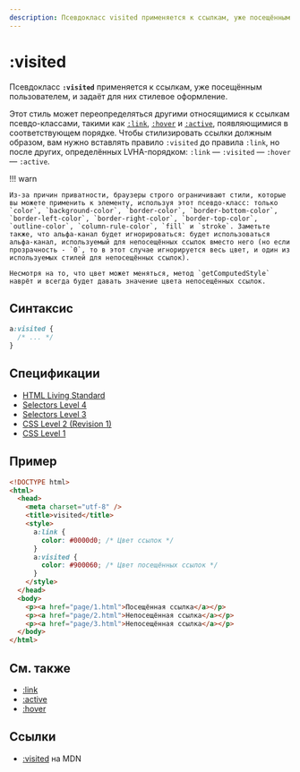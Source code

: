 ```yaml
---
description: Псевдокласс visited применяется к ссылкам, уже посещённым пользователем, и задаёт для них стилевое оформление
---
```


# :visited

Псевдокласс **`:visited`** применяется к ссылкам, уже посещённым пользователем, и задаёт для них стилевое оформление.

Этот стиль может переопределяться другими относящимися к ссылкам псевдо-классами, такими как [`:link`](link.md), [`:hover`](hover.md) и [`:active`](active.md), появляющимися в соответствующем порядке. Чтобы стилизировать ссылки должным образом, вам нужно вставлять правило `:visited` до правила `:link`, но после других, определённых LVHA-порядком: `:link` — `:visited` — `:hover` — `:active`.

!!! warn

    Из-за причин приватности, браузеры строго ограничивают стили, которые вы можете применить к элементу, используя этот псевдо-класс: только `color`, `background-color`, `border-color`, `border-bottom-color`, `border-left-color`, `border-right-color`, `border-top-color`, `outline-color`, `column-rule-color`, `fill` и `stroke`. Заметьте также, что альфа-канал будет игнорироваться: будет использоваться альфа-канал, используемый для непосещённых ссылок вместо него (но если прозрачность - `0`, то в этот случае игнорируется весь цвет, и один из используемых стилей для непосещённых ссылок).

    Несмотря на то, что цвет может меняться, метод `getComputedStyle` наврёт и всегда будет давать значение цвета непосещённых ссылок.

## Синтаксис

```css
a:visited {
  /* ... */
}
```

## Спецификации

- [HTML Living Standard](https://html.spec.whatwg.org/multipage/semantics-other.html#selector-visited)
- [Selectors Level 4](https://drafts.csswg.org/selectors-4/#link)
- [Selectors Level 3](https://drafts.csswg.org/selectors-3/#link)
- [CSS Level 2 (Revision 1)](https://www.w3.org/TR/CSS2/selector.html#link-pseudo-classes)
- [CSS Level 1](https://www.w3.org/TR/CSS1/#anchor-pseudo-classes)

## Пример

```html
<!DOCTYPE html>
<html>
  <head>
    <meta charset="utf-8" />
    <title>visited</title>
    <style>
      a:link {
        color: #0000d0; /* Цвет ссылок */
      }
      a:visited {
        color: #900060; /* Цвет посещённых ссылок */
      }
    </style>
  </head>
  <body>
    <p><a href="page/1.html">Посещённая ссылка</a></p>
    <p><a href="page/2.html">Непосещённая ссылка</a></p>
    <p><a href="page/3.html">Непосещённая ссылка</a></p>
  </body>
</html>
```

## См. также

- [:link](link.md)
- [:active](active.md)
- [:hover](hover.md)

## Ссылки

- [:visited](https://developer.mozilla.org/ru/docs/Web/CSS/:visited) на MDN
